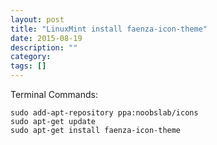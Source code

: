 ```yaml
---
layout: post
title: "LinuxMint install faenza-icon-theme"
date: 2015-08-19
description: ""
category: 
tags: []
---
```


Terminal Commands:

    sudo add-apt-repository ppa:noobslab/icons
    sudo apt-get update
    sudo apt-get install faenza-icon-theme

